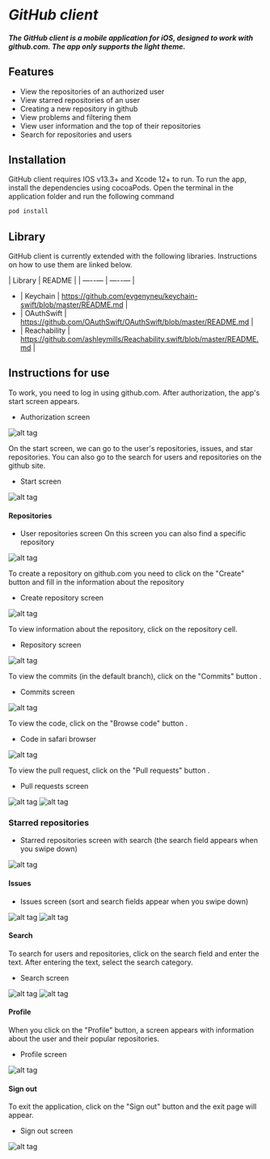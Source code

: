 # _GitHub client_

##### The GitHub client is a mobile application for iOS, designed to work with github.com. The app only supports the light theme.

## Features

- View the repositories of an authorized user
- View starred repositories of an user
- Creating a new repository in github
- View problems and filtering them
- View user information and the top of their repositories
- Search for repositories and users

## Installation

GitHub client requires IOS v13.3+ and Xcode 12+ to run.
To run the app, install the dependencies using cocoaPods. Open the terminal in the application folder and run the following command
```sh
pod install
```

## Library

GitHub client is currently extended with the following libraries.
Instructions on how to use them are linked below.

| Library | README |
| —--— | —--— |
- | Keychain | https://github.com/evgenyneu/keychain-swift/blob/master/README.md |
- | OAuthSwift | https://github.com/OAuthSwift/OAuthSwift/blob/master/README.md |
- | Reachability | https://github.com/ashleymills/Reachability.swift/blob/master/README.md |

## Instructions for use

To work, you need to log in using github.com. After authorization, the app's start screen appears.
- Authorization screen

![alt tag](https://sun9-34.userapi.com/impf/PBsbb2I6qy_qQY4OmddAMtHCRITjbLtR_5Xz3w/BxPeMHVur5I.jpg?size=470x911&quality=96&sign=6bd2310b9902ec9e7bde1ebc1356cca2&type=album)

On the start screen, we can go to the user's repositories, issues, and star repositories. You can also go to the search for users and repositories on the github site.
- Start screen

![alt tag](https://sun9-48.userapi.com/impf/BAHSCGs8f2eCqflVD-rKj30qLYxIoYU84oXAdw/GBhlLOIgxzQ.jpg?size=463x907&quality=96&sign=5d575f3ff91e9a6c38b28da43f8dc436&type=album)

  #### Repositories
- User repositories screen
On this screen you can also find a specific repository

![alt tag](https://sun9-5.userapi.com/impf/3JNx0q9xht-dnBORTtaryP3vIgl6zfvkrp7eXA/oQ8JK45LEaI.jpg?size=467x909&quality=96&sign=f37eed389ab03063129850f890edce40&type=album)

To create a repository on github.com you need to click on the "Create" button and fill in the information about the repository
- Create repository screen

![alt tag](https://sun9-44.userapi.com/impf/b8lZpN_M_USnFfgdrIXMByOxMQPSNCk960nvFQ/eDmoG2Se3LI.jpg?size=461x909&quality=96&sign=96fcdc738c3391c570c705f9ec9b8e77&type=album)

To view information about the repository, click on the repository cell.
- Repository screen

![alt tag](https://sun9-5.userapi.com/impf/iXpVUtdIPhc-KCkidw0oR90b3yNHhPjMyQysjg/9Tf5jpb5ozc.jpg?size=467x909&quality=96&sign=edca2f56c1f145cf197301382fd8a0c2&type=album)

To view the commits (in the default branch), click on the "Commits" button .
- Commits screen

![alt tag](https://sun9-32.userapi.com/impf/2FzrBilQz0juX-Na3Q-Upy7fKqA5FxKJgOxn_g/9KeDasi5QYI.jpg?size=475x912&quality=96&sign=42dc4b7f042547c70fd9b7f8d24a940d&type=album)

To view the code, click on the "Browse code" button .
- Code in safari browser

![alt tag](https://sun9-38.userapi.com/impf/nvA_AIFV1itpu1h6BETYl5wazX3kO_DDskE-ow/xijcsJPmZKg.jpg?size=466x912&quality=96&sign=0c231bd5b267bd90385f0719d219d501&type=album)

To view the pull request, click on the "Pull requests" button .
- Pull requests screen

![alt tag](https://sun9-45.userapi.com/impf/mkmxs8US-RqR0rJCQYfuD0o7GAAd0IWAWDKs1w/QaCK41F65J4.jpg?size=471x913&quality=96&sign=d8fda1e1326c8df30bf3468a52aecf8b&type=album)
![alt tag](https://sun9-14.userapi.com/impf/ZeMRZgdUi3X35fSTU-7UEro5zEykZhsJnbTSYA/YReBVVDgA5k.jpg?size=464x913&quality=96&sign=68058d56d04180d95c8a2b4013bea1ae&type=album)

  ### Starred repositories
- Starred repositories screen with search (the search field appears when you swipe down)

![alt tag](https://sun9-46.userapi.com/impf/yKhz-623xBIk9OB9G3Otu0cdzpvFsf8cRWFUEQ/OKv_6v991so.jpg?size=460x910&quality=96&sign=d06da0050b30eb959472170e3ac5545b&type=album)

  #### Issues
- Issues screen (sort and search fields appear when you swipe down)

![alt tag](https://sun9-2.userapi.com/impf/ztl1zCLPQqn5X-37twdylumx6aZRX3VEecXRqQ/8epo2Cfah1w.jpg?size=464x907&quality=96&sign=5aead3016d9cffdab6112664abd2510f&type=album)
![alt tag](https://sun9-37.userapi.com/impf/lpwxi_6urtzR3X85_RDBOVQwrE0Sr_0Dp7YFnQ/iUtHxqfDlMU.jpg?size=466x908&quality=96&sign=559b1ed74e3f22decfc3d175cfb2f753&type=album)

  #### Search
To search for users and repositories, click on the search field and enter the text. After entering the text, select the search category.
- Search screen

![alt tag](https://sun9-13.userapi.com/impf/JWE4bzdnJ9cExf3wyEAAf-oxCPg2zYIHI2AOgA/KJ8oSwoUvWc.jpg?size=464x916&quality=96&sign=0b241a1183352fb3b30a68887ce32cf2&type=album)
![alt tag](https://sun9-29.userapi.com/impf/Yp4Qxjxszy4HvoxEtlJWur0oNm86JAaKRYL1mg/8g4gBd2-s3g.jpg?size=478x917&quality=96&sign=28d6cc12e63c6f5e1a09ab4774fffbc9&type=album)

  #### Profile
When you click on the "Profile" button, a screen appears with information about the user and their popular repositories.
- Profile screen

![alt tag](https://sun9-48.userapi.com/impf/WN42SHb5gLWvw9wndImwxg0Mn_P1awuWCb7L_g/2xNMQEdkM-4.jpg?size=463x908&quality=96&sign=eaa1234257602ecebd4441b2a4be1b3a&type=album)

  #### Sign out
To exit the application, click on the "Sign out" button and the exit page will appear.
- Sign out screen

![alt tag](https://sun9-12.userapi.com/impf/ZZCJQ8Wqm3a2L68eBJxMv2DP6g-jqJJ7PFtLbg/jD_fcLDhMCw.jpg?size=475x909&quality=96&sign=2c0324385cfee608ded7b656efa137dd&type=album)
